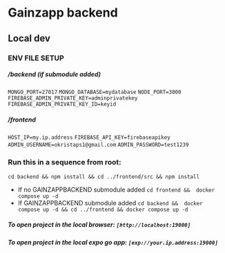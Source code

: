 # Gainzapp backend

## Local dev


### ENV FILE SETUP 

##### /backend (if submodule added)
`MONGO_PORT=27017`
`MONGO_DATABASE=mydatabase`
`NODE_PORT=3000`
`FIREBASE_ADMIN_PRIVATE_KEY=adminprivatekey`
`FIREBASE_ADMIN_PRIVATE_KEY_ID=keyid`

##### /frontend 
`HOST_IP=my.ip.address`
`FIREBASE_API_KEY=firebaseapikey`
`ADMIN_USERNAME=okristaps1@gmail.com`
`ADMIN_PASSWORD=test1239`


### Run this in a sequence from root:
`cd backend && npm install && cd ../frontend/src && npm install` 

- If no GAINZAPPBACKEND submodule added
`cd frontend &&  docker compose up -d`
- If GAINZAPPBACKEND submodule added
`cd backend &&  docker compose up -d && cd ../frontend && docker compose up -d`


##### To open project in the local browser: `[http://localhost:19000]`
##### To open project in the local expo go app: `[exp://your.ip.address:19000]`
  

